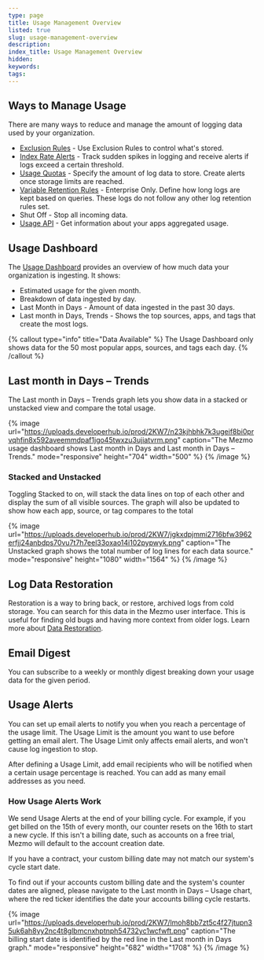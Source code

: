 ```yaml
---
type: page
title: Usage Management Overview
listed: true
slug: usage-management-overview
description: 
index_title: Usage Management Overview
hidden: 
keywords: 
tags: 
---
```


## Ways to Manage Usage

There are many ways to reduce and manage the amount of logging data used by your organization.

- [Exclusion Rules](https://docs.mezmo.com/docs/exclusion-rules) - Use Exclusion Rules to control what's stored.
- [Index Rate Alerts](https://docs.mezmo.com/docs/index-rate-alerts) - Track sudden spikes in logging and receive alerts if logs exceed a certain threshold.
- [Usage Quotas](https://docs.mezmo.com//docs/usage-quotas) - Specify the amount of log data to store. Create alerts once storage limits are reached.
- [Variable Retention Rules](https://docs.mezmo.com/docs/variable-retention) - Enterprise Only. Define how long logs are kept based on queries. These logs do not follow any other log retention rules set.
- Shut Off - Stop all incoming data.
- [Usage API](https://docs.mezmo.com/reference/about-the-usage-api) - Get information about your apps aggregated usage.

## Usage Dashboard

The [Usage Dashboard](https://app.mezmo.com/manage/ingestion) provides an overview of how much data your organization is ingesting. It shows:

- Estimated usage for the given month.
- Breakdown of data ingested by day.
- Last Month in Days - Amount of data ingested in the past 30 days.
- Last month in Days, Trends - Shows the top sources, apps, and tags that create the most logs.

{% callout type="info" title="Data Available" %}
The Usage Dashboard only shows data for the 50 most popular apps, sources, and tags each day.
{% /callout %}

## Last month in Days – Trends

The Last month in Days – Trends graph lets you show data in a stacked or unstacked view and compare the total usage.

{% image url="https://uploads.developerhub.io/prod/2KW7/n23kjhbhk7k3ugeif8bi0prvqhfin8x592aveemmdpaf1jgo45twxzu3ujiatvrm.png" caption="The Mezmo usage dashboard shows Last month in Days and Last month in Days – Trends." mode="responsive" height="704" width="500" %}
{% /image %}

### Stacked and Unstacked

Toggling Stacked to on, will stack the data lines on top of each other and display the sum of all visible sources. The graph will also be updated to show how each app, source, or tag compares to the total

{% image url="https://uploads.developerhub.io/prod/2KW7/jgkxdpjmmi2716bfw3962erfjj24anbdps70vu7t7h7eel33oxao14i102pypwyk.png" caption="The Unstacked graph shows the total number of log lines for each data source." mode="responsive" height="1080" width="1564" %}
{% /image %}

## Log Data Restoration

Restoration is a way to bring back, or restore, archived logs from cold storage. You can search for this data in the Mezmo user interface. This is useful for finding old bugs and having more context from older logs. Learn more about [Data Restoration](https://docs.mezmo.com/docs/data-restoration).

## Email Digest

You can subscribe to a weekly or monthly digest breaking down your usage data for the given period.

## Usage Alerts

You can set up email alerts to notify you when you reach a percentage of the usage limit. The Usage Limit is the amount you want to use before getting an email alert. The Usage Limit only affects email alerts, and won't cause log ingestion to stop.

After defining a Usage Limit, add email recipients who will be notified when a certain usage percentage is reached. You can add as many email addresses as you need.

### How Usage Alerts Work

We send Usage Alerts at the end of your billing cycle. For example, if you get billed on the 15th of every month, our counter resets on the 16th to start a new cycle. If this isn't a billing date, such as accounts on a free trial, Mezmo will default to the account creation date.

If you have a contract, your custom billing date may not match our system's cycle start date.

To find out if your accounts custom billing date and the system's counter dates are aligned, please navigate to the Last month in Days – Usage chart, where the red ticker identifies the date your accounts billing cycle restarts.

{% image url="https://uploads.developerhub.io/prod/2KW7/lmoh8bb7zt5c4f27jtupn35uk6ah8yy2nc4t8glbmcnxhptnph54732yc1wcfwft.png" caption="The billing start date is identified by the red line in the Last month in Days graph." mode="responsive" height="682" width="1708" %}
{% /image %}